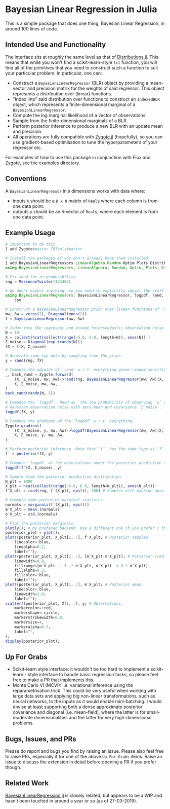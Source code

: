 # Bayesian Linear Regression in Julia

This is a simple package that does one thing, Bayesian Linear Regression, in around 100 lines of code.

## Intended Use and Functionality

The interface sits at roughly the same level as that of [Distributions.jl](https://github.com/JuliaStats/Distributions.jl/). This means that while you won't find a scikit-learn-style `fit` function, you will find all of the primitives that you need to construct such a function to suit your particular problem. In particular, one can:

- Construct a `BayesianLinearRegressor` (BLR) object by providing a mean-vector and precision matrix for the weights of said regressor. This object represents a distribution over (linear) functions.
- "Index into" said distribution over functions to construct an `IndexedBLR` object, which represents a finite-dimensional marginal of a `BayesianLinearRegressor`.
- Compute the log marginal likelihood of a vector of observations.
- Sample from the finite-dimensional marginals of a BLR.
- Perform posterior inference to produce a new BLR with an update mean and precision.
- All operations are fully compatible with [Zygote.jl](https://github.com/FluxML/Zygote.jl/) (hopefully), so you can use gradient-based optimisation to tune the hyperparameters of your regressor etc.

For examples of how to use this package in conjunction with Flux and Zygote, see the examples directory.

## Conventions

A `BayesianLinearRegressor` in `D` dimensions works with data where:
- inputs `X` should be a `D x N` matrix of `Real`s where each column is from one data point.
- outputs `y` should be an `N`-vector of `Real`s, where each element is from one data point.

## Example Usage


```julia
# Important to do this
] add Zygote#master IRTools#master

# Install the packages if you don't already have them installed
] add BayesianLinearRegressors LinearAlgebra Random Optim Plots Distributions
using BayesianLinearRegressors, LinearAlgebra, Random, Optim, Plots, Distributions, Zygote

# Fix seed for re-producibility.
rng = MersenneTwister(123456)

# We don't export anything, so you need to explicitly import the stuff that you need.
using BayesianLinearRegressors: BayesianLinearRegressor, logpdf, rand, posterior, marginals,
    cov

# Construct a BayesianLinearRegressor prior over linear functions of `X`.
mw, Λw = zeros(2), Diagonal(ones(2))
f = BayesianLinearRegressor(mw, Λw)

# Index into the regressor and assume heterscedastic observation noise `Σ_noise`.
N = 10
X = collect(hcat(collect(range(-5.0, 5.0, length=N)), ones(N))')
Σ_noise = Diagonal(exp.(randn(N)))
fX = f(X, Σ_noise)

# Generate some toy data by sampling from the prior.
y = rand(rng, fX)

# Compute the adjoint of `rand` w.r.t. everything given random sensitivities of y′.
_, back_rand = Zygote.forward(
    (X, Σ_noise, mw, Λw)->rand(rng, BayesianLinearRegressor(mw, Λw)(X, Σ_noise), 5),
    X, Σ_noise, mw, Λw,
)
back_rand(randn(N, 5))

# Compute the `logpdf`. Read as `the log probability of observing `y` at `X` under `f`, and
# Gaussian observation noise with zero-mean and covariance `Σ_noise`.
logpdf(fX, y)

# Compute the gradient of the `logpdf` w.r.t. everything.
Zygote.gradient(
    (X, Σ_noise, y, mw, Λw)->logpdf(BayesianLinearRegressor(mw, Λw)(X, Σ_noise), y),
    X, Σ_noise, y, mw, Λw,
)

# Perform posterior inference. Note that `f′` has the same type as `f`.
f′ = posterior(fX, y)

# Compute `logpdf` of the observations under the posterior predictive (because why not?)
logpdf(f′(X, Σ_noise), y)

# Sample from the posterior predictive distribution.
N_plt = 1000
X_plt = hcat(collect(range(-6.0, 6.0, length=N_plt)), ones(N_plt))'
f′X_plt = rand(rng, f′(X_plt, eps()), 100) # Samples with machine-epsilon noise for stability

# Compute some posterior marginal statisics.
normals = marginals(f′(X_plt, eps()))
m′X_plt = mean.(normals)
σ′X_plt = std.(normals)

# Plot the posterior marginals.
plotly(); # My prefered backend. Use a different one if you prefer / this doesn't work.
posterior_plot = plot();
plot!(posterior_plot, X_plt[1, :], f′X_plt; # Posterior samples.
    linecolor=:blue,
    linealpha=0.2,
    label="");
plot!(posterior_plot, X_plt[1, :], [m′X_plt m′X_plt]; # Posterior credible intervals.
    linewidth=0.0,
    fillrange=[m′X_plt .- 3 .* σ′X_plt, m′X_plt .+ 3 * σ′X_plt],
    fillalpha=0.3,
    fillcolor=:blue,
    label="");
plot!(posterior_plot, X_plt[1, :], m′X_plt; # Posterior mean.
    linecolor=:blue,
    linewidth=2.0,
    label="");
scatter!(posterior_plot, X[1, :], y; # Observations.
    markercolor=:red,
    markershape=:circle,
    markerstrokewidth=0.0,
    markersize=4,
    markeralpha=0.7,
    label="",
);
display(posterior_plot);
```


## Up For Grabs

- Scikit-learn style interface: it wouldn't be too hard to implement a scikit-learn - style interface to handle basic regression tasks, so please feel free to make a PR that implements this.
- Monte Carlo VI (MCVI): i.e. variational inference using the reparametrisation trick. This could be very useful when working with large data sets and applying big non-linear transformations, such as neural networks, to the inputs as it would enable mini-batching. I would envise at least supporting both a dense approximate posterior covariance and diagonal (i.e. mean-field), where the latter is for small-moderate dimensionalities and the latter for very high-dimensional problems.

## Bugs, Issues, and PRs

Please do report and bugs you find by raising an issue. Please also feel free to raise PRs, especially if for one of the above `Up For Grabs` items. Raise an issue to discuss the extension in detail before opening a PR if you prefer though.


## Related Work

[BayesianLinearRegression.jl](https://github.com/cscherrer/BayesianLinearRegression.jl) is closely related, but appears to be a WIP and hasn't been touched in around a year or so (as of 27-03-2019).
